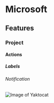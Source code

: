 # Microsoft
## Features
### Project
#### Actions
##### Labels
###### Notification

![Image of Yaktocat](https://octodex.github.com/images/yaktocat.png)
